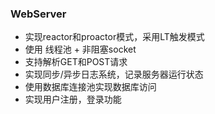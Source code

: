 ### WebServer
* 实现reactor和proactor模式，采用LT触发模式
* 使用 线程池 + 非阻塞socket
* 支持解析GET和POST请求
* 实现同步/异步日志系统，记录服务器运行状态
* 使用数据库连接池实现数据库访问
* 实现用户注册，登录功能
